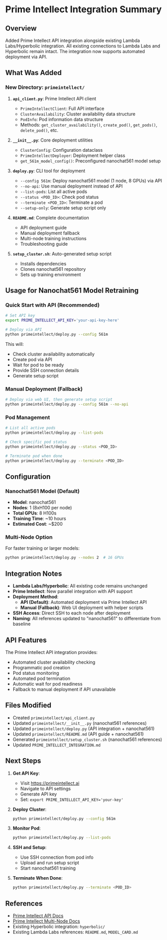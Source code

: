 # Prime Intellect Integration Summary

## Overview

Added Prime Intellect API integration alongside existing Lambda Labs/Hyperbolic integration. All existing connections to Lambda Labs and Hyperbolic remain intact. The integration now supports automated deployment via API.

## What Was Added

### New Directory: `primeintellect/`

1. **`api_client.py`**: Prime Intellect API client
   - `PrimeIntellectClient`: Full API interface
   - `ClusterAvailability`: Cluster availability data structure
   - `PodInfo`: Pod information data structure
   - Methods: `get_cluster_availability()`, `create_pod()`, `get_pods()`, `delete_pod()`, etc.

2. **`__init__.py`**: Core deployment utilities
   - `ClusterConfig`: Configuration dataclass
   - `PrimeIntellectDeployer`: Deployment helper class
   - `get_561m_model_config()`: Preconfigured nanochat561 model setup

3. **`deploy.py`**: CLI tool for deployment
   - `--config 561m`: Deploy nanochat561 model (1 node, 8 GPUs) via API
   - `--no-api`: Use manual deployment instead of API
   - `--list-pods`: List all active pods
   - `--status <POD_ID>`: Check pod status
   - `--terminate <POD_ID>`: Terminate a pod
   - `--setup-only`: Generate setup script only

4. **`README.md`**: Complete documentation
   - API deployment guide
   - Manual deployment fallback
   - Multi-node training instructions
   - Troubleshooting guide

5. **`setup_cluster.sh`**: Auto-generated setup script
   - Installs dependencies
   - Clones nanochat561 repository
   - Sets up training environment

## Usage for Nanochat561 Model Retraining

### Quick Start with API (Recommended)

```bash
# Set API key
export PRIME_INTELLECT_API_KEY='your-api-key-here'

# Deploy via API
python primeintellect/deploy.py --config 561m
```

This will:
- Check cluster availability automatically
- Create pod via API
- Wait for pod to be ready
- Provide SSH connection details
- Generate setup script

### Manual Deployment (Fallback)

```bash
# Deploy via web UI, then generate setup script
python primeintellect/deploy.py --config 561m --no-api
```

### Pod Management

```bash
# List all active pods
python primeintellect/deploy.py --list-pods

# Check specific pod status
python primeintellect/deploy.py --status <POD_ID>

# Terminate pod when done
python primeintellect/deploy.py --terminate <POD_ID>
```

## Configuration

### Nanochat561 Model (Default)
- **Model**: nanochat561
- **Nodes**: 1 (8xH100 per node)
- **Total GPUs**: 8 H100s
- **Training Time**: ~10 hours
- **Estimated Cost**: ~$200

### Multi-Node Option
For faster training or larger models:
```bash
python primeintellect/deploy.py --nodes 2  # 16 GPUs
```

## Integration Notes

- **Lambda Labs/Hyperbolic**: All existing code remains unchanged
- **Prime Intellect**: New parallel integration with API support
- **Deployment Method**: 
  - **API (Default)**: Automated deployment via Prime Intellect API
  - **Manual (Fallback)**: Web UI deployment with helper scripts
- **SSH Access**: Direct SSH to each node after deployment
- **Naming**: All references updated to "nanochat561" to differentiate from baseline

## API Features

The Prime Intellect API integration provides:
- Automated cluster availability checking
- Programmatic pod creation
- Pod status monitoring
- Automated pod termination
- Automatic wait for pod readiness
- Fallback to manual deployment if API unavailable

## Files Modified

- Created `primeintellect/api_client.py`
- Updated `primeintellect/__init__.py` (nanochat561 references)
- Updated `primeintellect/deploy.py` (API integration + nanochat561)
- Updated `primeintellect/README.md` (API guide + nanochat561)
- Generated `primeintellect/setup_cluster.sh` (nanochat561 references)
- Updated `PRIME_INTELLECT_INTEGRATION.md`

## Next Steps

1. **Get API Key**: 
   - Visit https://primeintellect.ai
   - Navigate to API settings
   - Generate API key
   - Set: `export PRIME_INTELLECT_API_KEY='your-key'`

2. **Deploy Cluster**:
   ```bash
   python primeintellect/deploy.py --config 561m
   ```

3. **Monitor Pod**:
   ```bash
   python primeintellect/deploy.py --list-pods
   ```

4. **SSH and Setup**:
   - Use SSH connection from pod info
   - Upload and run setup script
   - Start nanochat561 training

5. **Terminate When Done**:
   ```bash
   python primeintellect/deploy.py --terminate <POD_ID>
   ```

## References

- [Prime Intellect API Docs](https://docs.primeintellect.ai/api-reference/introduction)
- [Prime Intellect Multi-Node Docs](https://docs.primeintellect.ai/tutorials-multi-node-cluster/deploy-multi-node)
- Existing Hyperbolic integration: `hyperbolic/`
- Existing Lambda Labs references: `README.md`, `MODEL_CARD.md`

